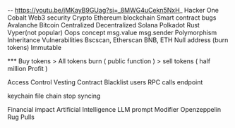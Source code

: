 -- https://youtu.be/jMKayB9GUag?si=_8MWG4uCekn5NxH_
Hacker One
Cobalt
Web3 security
Crypto
Ethereum
blockchain
Smart contract
bugs
Avalanche
Bitcoin
Centralized
Decentralized
Solana
Polkadot
Rust
Vyper(not popular)
Oops concept
msg.value
msg.sender
Polymorphism
Inheritance
Vulnerabilities
Bscscan, Etherscan
BNB, ETH
Null address (burn tokens)
Immutable

*** Buy tokens > All tokens burn ( public function ) > sell tokens ( half million Profit )

Access Control
Vesting Contract
Blacklist users
RPC calls
endpoint

keychain file
chain stop syncing

Financial impact
Artificial Intelligence
LLM prompt
Modifier
Openzeppelin
Rug Pulls
